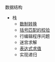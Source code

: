 数据结构
- 栈
    - [数制转换](./src/stack/convertNum.js)
    - [括号匹配的校验](./src/stack/match.js)
    - 行编辑程序问题
    - 迷宫求解
    - [表达式求值](./src/stack/exp.js)
    - 实现递归